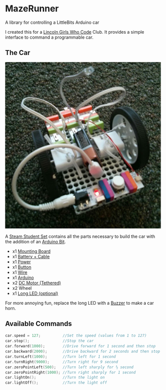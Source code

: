 # MazeRunner
A library for controlling a LittleBits Arduino car

I created this for a [Lincoln Girls Who Code](http://lincolngirlswhocode.com) Club. It provides a simple interface to command a programmable car.

## The Car
![Car1](car1.jpg)

A [Steam Student Set](https://shop.littlebits.cc/products/steam-student-set) contains all the parts necessary to build the car with the addition of an [Arduino Bit](https://shop.littlebits.cc/products/arduino-bit).

- x1 [Mounting Board](https://littlebits.cc/blackboard)
- x1 [Battery + Cable](https://shop.littlebits.cc/products/battery-plus-cable)
- x1 [Power](https://shop.littlebits.cc/products/littlebits-power)
- x1 [Button](https://shop.littlebits.cc/products/button)
- x1 [Wire](https://shop.littlebits.cc/products/wire-bit)
- x1 [Arduino](https://shop.littlebits.cc/products/arduino-bit)
- x2 [DC Motor (Tethered)](https://shop.littlebits.cc/products/dc-motor-tethered)
- x2 Wheel
- x1 [Long LED (optional)](https://shop.littlebits.cc/products/long-led)

For more annoying fun, replace the long LED with a [Buzzer](https://shop.littlebits.cc/products/buzzer) to make a car horn.

## Available Commands

```cpp
car.speed = 127;          //Set the speed (values from 1 to 127)
car.stop();               //Stop the car
car.forward(1000);        //Drive forward for 1 second and then stop
car.backward(2000);       //Drive backward for 2 seconds and then stop
car.turnLeft(1000);       //Turn left for 1 second
car.turnRight(9000);      //Turn right for 9 second
car.zeroPointLeft(500);   //Turn left sharply for ½ second
car.zeroPointRight(1000); //Turn right sharply for 1 second
car.lightOn();            //Turn the light on
car.lightOff();           //Turn the light off
```
